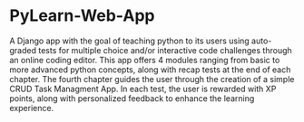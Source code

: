 # PyLearn-Web-App
A Django app with the goal of teaching python to its users using auto-graded tests for multiple choice and/or interactive code challenges through an online coding editor. 
This app offers 4 modules ranging from basic to more advanced python concepts, along with recap tests at the end of each chapter. The fourth chapter guides the user through the creation of a simple CRUD Task Managment App.
In each test, the user is rewarded with XP points, along with personalized feedback to enhance the learning experience.
